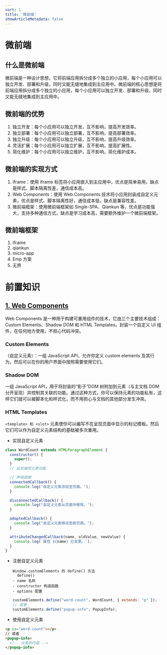 ```yaml
---
sort: 1
title: '微前端'
showArticleMetadata: false
---
```


# 微前端

## 什么是微前端

微前端是一种设计思想，它将前端应用拆分成多个独立的小应用，每个小应用可以独立开发、部署和升级，同时又能无缝地集成到主应用中。微前端的核心思想是将前端应用拆分成多个独立的小应用，每个小应用可以独立开发、部署和升级，同时又能无缝地集成到主应用中。

## 微前端的优势

1. 独立开发：每个小应用可以独立开发，互不影响，提高开发效率。
2. 独立部署：每个小应用可以独立部署，互不影响，提高部署效率。
3. 独立升级：每个小应用可以独立升级，互不影响，提高升级效率。
4. 灵活扩展：每个小应用可以独立扩展，互不影响，提高扩展性。
5. 简化维护：每个小应用可以独立维护，互不影响，简化维护成本。

## 微前端的实现方式

1. iframe：使用 iframe 标签将小应用嵌入到主应用中，优点是简单易用，缺点是样式、脚本隔离性差，通信成本高。
2. Web Components：使用 Web Components 技术将小应用封装成自定义元素，优点是样式、脚本隔离性好，通信成本低，缺点是兼容性差。
3. 微前端框架：使用微前端框架如 Single-SPA、Qiankun 等，优点是功能强大，支持多种通信方式，缺点是学习成本高，需要额外维护一个微前端框架。

## 微前端框架

1. iframe
2. qiankun
3. micro-app
4. Emp 方案
5. 无界

# 前置知识

## [1. Web Components](https://developer.mozilla.org/zh-CN/docs/Web/API/Web_components)

Web Components 是一种用于构建可重用组件的技术，它由三个主要技术组成：Custom Elements、Shadow DOM 和 HTML Templates。封装一个自定义 UI 组件，在任何地方使用，不担心代码冲突。

### Custom Elements

（自定义元素）：一组 JavaScript API，允许你定义 custom elements 及其行为，然后可以在你的用户界面中按照需要使用它们。

### Shadow DOM

一组 JavaScript API，用于将封装的“影子”DOM 树附加到元素（与主文档 DOM 分开呈现）并控制其关联的功能。通过这种方式，你可以保持元素的功能私有，这样它们就可以被脚本化和样式化，而不用担心与文档的其他部分发生冲突。

### HTML Templates

`<template> 和 <slot>` 元素使你可以编写不在呈现页面中显示的标记模板。然后它们可以作为自定义元素结构的基础被多次重用。

- 实现自定义元素

```javaScript
class WordCount extends HTMLParagraphElement {
  constructor() {
    super();
  }
  // 此处编写元素功能

  // 声明周期
  connectedCallback() {
    console.log("自定义元素添加至页面。");
  }

  disconnectedCallback() {
    console.log("自定义元素从页面中移除。");
  }

  adoptedCallback() {
    console.log("自定义元素移动至新页面。");
  }

  attributeChangedCallback(name, oldValue, newValue) {
    console.log(`属性 ${name} 已变更。`);
  }
}
```

- 注册自定义元素

  ```
  Window.customElements 的 define() 方法
  	define()
  - name 名称
  - constructor 构造函数
  - options 配置
  ```

  ```JavaScript
  customElements.define("word-count", WordCount, { extends: "p" });
  // 或者
  customElements.define("popup-info", PopupInfo);
  ```

- 使用自定义元素

```html
<p is="word-count"></p>
// 或者
<popup-info>
  <!-- 元素的内容 -->
</popup-info>
```

